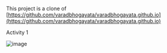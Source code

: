 This project is a clone of [https://github.com/varadbhogayata/varadbhogayata.github.io](https://github.com/varadbhogayata/varadbhogayata.github.io)

Activity 1

![image](https://github.com/user-attachments/assets/1b22c43a-eb5a-4a86-9f49-6e718c03f492)
